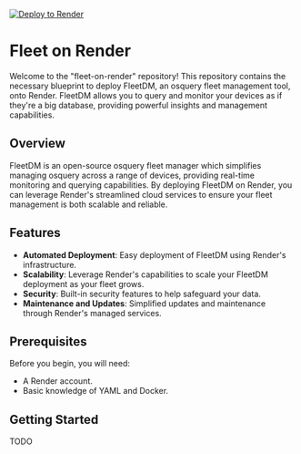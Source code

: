 [![Deploy to Render](https://render.com/images/deploy-to-render-button.svg)](https://render.com/deploy)

# Fleet on Render

Welcome to the "fleet-on-render" repository! This repository contains the necessary blueprint to deploy FleetDM, an osquery fleet management tool, onto Render. FleetDM allows you to query and monitor your devices as if they're a big database, providing powerful insights and management capabilities.

## Overview

FleetDM is an open-source osquery fleet manager which simplifies managing osquery across a range of devices, providing real-time monitoring and querying capabilities. By deploying FleetDM on Render, you can leverage Render's streamlined cloud services to ensure your fleet management is both scalable and reliable.

## Features

- **Automated Deployment**: Easy deployment of FleetDM using Render's infrastructure.
- **Scalability**: Leverage Render's capabilities to scale your FleetDM deployment as your fleet grows.
- **Security**: Built-in security features to help safeguard your data.
- **Maintenance and Updates**: Simplified updates and maintenance through Render's managed services.

## Prerequisites

Before you begin, you will need:
- A Render account.
- Basic knowledge of YAML and Docker.

## Getting Started

TODO